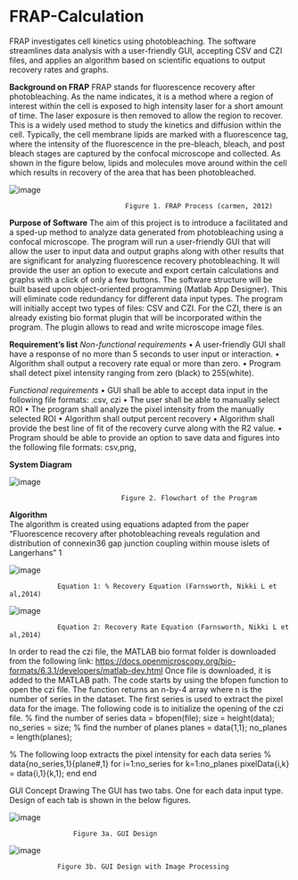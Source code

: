 # FRAP-Calculation
FRAP investigates cell kinetics using photobleaching. The software streamlines data analysis with a user-friendly GUI, accepting CSV and CZI files, and applies an algorithm based on scientific equations to output recovery rates and graphs.


**Background on FRAP**
FRAP stands for fluorescence recovery after photobleaching. As the name indicates, it is a method where a region of interest within the cell is exposed to high intensity laser for a short amount of time. The laser exposure is then removed to allow the region to recover. This is a widely used method to study the kinetics and diffusion within the cell. Typically, the cell membrane lipids are marked with a fluorescence tag, where the intensity of the fluorescence in the pre-bleach, bleach, and post bleach stages are captured by the confocal microscope and collected. As shown in the figure below, lipids and molecules move around within the cell which results in recovery of the area that has been photobleached.

 ![image](https://github.com/laylabitar/FRAP-Calculation/assets/79585453/382fbcab-5200-4e14-bbfc-892ecb65e29d)


    
   								 Figure 1. FRAP Process (carmen, 2012)



**Purpose of Software**
The aim of this project is to introduce a facilitated and a sped-up method to analyze data generated from photobleaching using a confocal microscope. The program will run a user-friendly GUI that will allow the user to input data and output graphs along with other results that are significant for analyzing fluorescence recovery photobleaching. It will provide the user an option to execute and export certain calculations and graphs with a click of only a few buttons. The software structure will be built based upon object-oriented programming (Matlab App Designer). This will eliminate code redundancy for different data input types. The program will initially accept two types of files: CSV and CZI. For the CZI, there is an already existing bio format plugin that will be incorporated within the program. The plugin allows to read and write microscope image files.

**Requirement’s list**
_Non-functional requirements_
•	A user-friendly GUI shall have a response of no more than 5 seconds to user input or interaction.
•	Algorithm shall output a recovery rate equal or more than zero.
•	Program shall detect pixel intensity ranging from zero (black) to 255(white).

_Functional requirements_
•	GUI shall be able to accept data input in the following file formats: .csv, czi
•	The user shall be able to manually select ROI
•	The program shall analyze the pixel intensity from the manually selected ROI
•	Algorithm shall output percent recovery 
•	Algorithm shall provide the best line of fit of the recovery curve along with the R2 value.
•	Program should be able to provide an option to save data and figures into the following file formats: csv,png,


**System Diagram**

![image](https://github.com/laylabitar/FRAP-Calculation/assets/79585453/94fa6995-d587-4f87-90ec-c88dfda3b4c9)

 
								Figure 2. Flowchart of the Program


**Algorithm**		
The algorithm is created using equations adapted from the paper “Fluorescence recovery after photobleaching reveals regulation and distribution of connexin36 gap junction coupling within mouse islets of Langerhans” 1

![image](https://github.com/laylabitar/FRAP-Calculation/assets/79585453/509bcb0a-581d-4f23-ad0d-d18ff86dbf8f)
			
				Equation 1: % Recovery Equation (Farnsworth, Nikki L et al,2014)
			
![image](https://github.com/laylabitar/FRAP-Calculation/assets/79585453/4ef59205-48be-4add-979a-8a7f1dc9f6ac)
			
			 
				Equation 2: Recovery Rate Equation (Farnsworth, Nikki L et al,2014)

    
In order to read the czi file, the MATLAB bio format folder is downloaded from the following link: https://docs.openmicroscopy.org/bio-formats/6.3.1/developers/matlab-dev.html
Once file is downloaded, it is added to the MATLAB path. The code starts by using the bfopen function to open the czi file. The function returns an n-by-4 array where n is the number of series in the dataset. The first series is used to extract the pixel data for the image. The following code is to initialize the opening of the czi file.
% find the number of series
data = bfopen(file);
size = height(data);
no_series = size;
% find the number of planes
planes = data{1,1};
no_planes = length(planes);

% The following loop extracts the pixel intensity for each data series
% data{no_series,1}{plane#,1}
for i=1:no_series
    for k=1:no_planes
        pixelData{i,k} = data{i,1}{k,1};
    end
end
 



GUI Concept Drawing
The GUI has two tabs. One for each data input type. Design of each tab is shown in the below figures.

![image](https://github.com/laylabitar/FRAP-Calculation/assets/79585453/ca978abb-2c08-4d58-8f50-f63044b78758)

  
					Figure 3a. GUI Design

     
![image](https://github.com/laylabitar/FRAP-Calculation/assets/79585453/6f40b3f1-6ecc-4c72-87e5-ee7897ff40ae)

				Figure 3b. GUI Design with Image Processing


